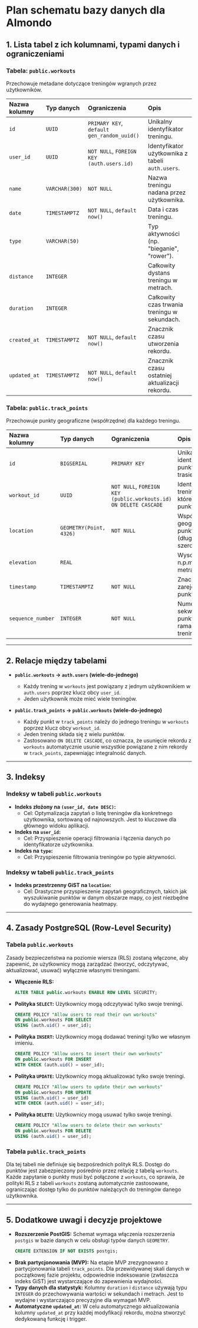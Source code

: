 # Plan schematu bazy danych dla AImondo

## 1. Lista tabel z ich kolumnami, typami danych i ograniczeniami

### Tabela: `public.workouts`

Przechowuje metadane dotyczące treningów wgranych przez użytkowników.

| Nazwa kolumny | Typ danych        | Ograniczenia                               | Opis                                                                 |
| :-------------- | :---------------- | :----------------------------------------- | :------------------------------------------------------------------- |
| `id`            | `UUID`            | `PRIMARY KEY`, `default gen_random_uuid()` | Unikalny identyfikator treningu.                                     |
| `user_id`       | `UUID`            | `NOT NULL`, `FOREIGN KEY (auth.users.id)`  | Identyfikator użytkownika z tabeli `auth.users`.                     |
| `name`          | `VARCHAR(300)`    | `NOT NULL`                                 | Nazwa treningu nadana przez użytkownika.                             |
| `date`          | `TIMESTAMPTZ`     | `NOT NULL`, `default now()`                | Data i czas treningu.                                                |
| `type`          | `VARCHAR(50)`     |                                            | Typ aktywności (np. "bieganie", "rower").                            |
| `distance`      | `INTEGER`         |                                            | Całkowity dystans treningu w metrach.                                |
| `duration`      | `INTEGER`         |                                            | Całkowity czas trwania treningu w sekundach.                         |
| `created_at`    | `TIMESTAMPTZ`     | `NOT NULL`, `default now()`                | Znacznik czasu utworzenia rekordu.                                   |
| `updated_at`    | `TIMESTAMPTZ`     | `NOT NULL`, `default now()`                | Znacznik czasu ostatniej aktualizacji rekordu.                       |

### Tabela: `public.track_points`

Przechowuje punkty geograficzne (współrzędne) dla każdego treningu.

| Nazwa kolumny      | Typ danych             | Ograniczenia                                                 | Opis                                                              |
| :----------------- | :--------------------- | :----------------------------------------------------------- | :---------------------------------------------------------------- |
| `id`               | `BIGSERIAL`            | `PRIMARY KEY`                                                | Unikalny identyfikator punktu na trasie.                          |
| `workout_id`       | `UUID`                 | `NOT NULL`, `FOREIGN KEY (public.workouts.id) ON DELETE CASCADE` | Identyfikator treningu, do którego należy punkt.                  |
| `location`         | `GEOMETRY(Point, 4326)`| `NOT NULL`                                                   | Współrzędne geograficzne punktu (długość, szerokość).             |
| `elevation`        | `REAL`                 |                                                              | Wysokość n.p.m. w metrach.                                        |
| `timestamp`        | `TIMESTAMPTZ`          | `NOT NULL`                                                   | Znacznik czasu zarejestrowania punktu.                            |
| `sequence_number`  | `INTEGER`              | `NOT NULL`                                                   | Numer sekwencyjny punktu w ramach danego treningu.                |

---

## 2. Relacje między tabelami

- **`public.workouts` -> `auth.users` (wiele-do-jednego)**
  - Każdy trening w `workouts` jest powiązany z jednym użytkownikiem w `auth.users` poprzez klucz obcy `user_id`.
  - Jeden użytkownik może mieć wiele treningów.

- **`public.track_points` -> `public.workouts` (wiele-do-jednego)**
  - Każdy punkt w `track_points` należy do jednego treningu w `workouts` poprzez klucz obcy `workout_id`.
  - Jeden trening składa się z wielu punktów.
  - Zastosowano `ON DELETE CASCADE`, co oznacza, że usunięcie rekordu z `workouts` automatycznie usunie wszystkie powiązane z nim rekordy w `track_points`, zapewniając integralność danych.

---

## 3. Indeksy

### Indeksy w tabeli `public.workouts`

- **Indeks złożony na `(user_id, date DESC)`:**
  - Cel: Optymalizacja zapytań o listę treningów dla konkretnego użytkownika, sortowaną od najnowszych. Jest to kluczowe dla głównego widoku aplikacji.
- **Indeks na `user_id`:**
  - Cel: Przyspieszenie operacji filtrowania i łączenia danych po identyfikatorze użytkownika.
- **Indeks na `type`:**
  - Cel: Przyspieszenie filtrowania treningów po typie aktywności.

### Indeksy w tabeli `public.track_points`

- **Indeks przestrzenny GiST na `location`:**
  - Cel: Drastyczne przyspieszenie zapytań geograficznych, takich jak wyszukiwanie punktów w danym obszarze mapy, co jest niezbędne do wydajnego generowania heatmapy.

---

## 4. Zasady PostgreSQL (Row-Level Security)

### Tabela `public.workouts`

Zasady bezpieczeństwa na poziomie wiersza (RLS) zostaną włączone, aby zapewnić, że użytkownicy mogą zarządzać (tworzyć, odczytywać, aktualizować, usuwać) wyłącznie własnymi treningami.

- **Włączenie RLS:**
  ```sql
  ALTER TABLE public.workouts ENABLE ROW LEVEL SECURITY;
  ```

- **Polityka `SELECT`:** Użytkownicy mogą odczytywać tylko swoje treningi.
  ```sql
  CREATE POLICY "Allow users to read their own workouts"
  ON public.workouts FOR SELECT
  USING (auth.uid() = user_id);
  ```

- **Polityka `INSERT`:** Użytkownicy mogą dodawać treningi tylko we własnym imieniu.
  ```sql
  CREATE POLICY "Allow users to insert their own workouts"
  ON public.workouts FOR INSERT
  WITH CHECK (auth.uid() = user_id);
  ```

- **Polityka `UPDATE`:** Użytkownicy mogą aktualizować tylko swoje treningi.
  ```sql
  CREATE POLICY "Allow users to update their own workouts"
  ON public.workouts FOR UPDATE
  USING (auth.uid() = user_id)
  WITH CHECK (auth.uid() = user_id);
  ```

- **Polityka `DELETE`:** Użytkownicy mogą usuwać tylko swoje treningi.
  ```sql
  CREATE POLICY "Allow users to delete their own workouts"
  ON public.workouts FOR DELETE
  USING (auth.uid() = user_id);
  ```

### Tabela `public.track_points`

Dla tej tabeli nie definiuje się bezpośrednich polityk RLS. Dostęp do punktów jest zabezpieczony pośrednio przez relację z tabelą `workouts`. Każde zapytanie o punkty musi być połączone z `workouts`, co sprawia, że polityki RLS z tabeli `workouts` zostaną automatycznie zastosowane, ograniczając dostęp tylko do punktów należących do treningów danego użytkownika.

---

## 5. Dodatkowe uwagi i decyzje projektowe

- **Rozszerzenie PostGIS:** Schemat wymaga włączenia rozszerzenia `postgis` w bazie danych w celu obsługi typów danych `GEOMETRY`.
  ```sql
  CREATE EXTENSION IF NOT EXISTS postgis;
  ```
- **Brak partycjonowania (MVP):** Na etapie MVP zrezygnowano z partycjonowania tabeli `track_points`. Dla przewidywanej skali danych w początkowej fazie projektu, odpowiednie indeksowanie (zwłaszcza indeks GiST) jest wystarczające do zapewnienia wydajności.
- **Typy danych dla statystyk:** Kolumny `duration` i `distance` używają typu `INTEGER` do przechowywania wartości w sekundach i metrach. Jest to wydajne i wystarczająco precyzyjne dla wymagań MVP.
- **Automatyczne `updated_at`:** W celu automatycznego aktualizowania kolumny `updated_at` przy każdej modyfikacji rekordu, można stworzyć dedykowaną funkcję i trigger.
